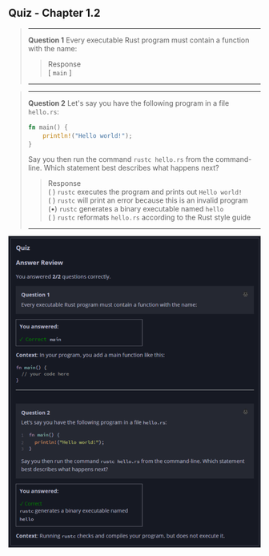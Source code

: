 ## Quiz - Chapter 1.2 ##

> ---
> **Question 1**
> Every executable Rust program must contain a function with 
> the name:
>
>> Response<br>
>> [ ```main``` ]
> ---

> ---
> **Question 2**
> Let's say you have the following program in a file
> ```hello.rs```:
>
> ```rust
> fn main() {
>     println!("Hello world!");
> }
> ```
>
> Say you then run the command ```rustc hello.rs``` from the 
> command-line. Which statement best describes what happens 
> next?
>
> > Response<br>
> > ( ) ```rustc``` executes the program and prints out
> > ```Hello world!```<br>
> > ( ) ```rustc``` will print an error because this is an 
> > invalid program<br>
> > (•) ```rustc``` generates a binary executable named 
> > ```hello```<br>
> > ( ) ```rustc``` reformats ```hello.rs``` according to the 
> > Rust style guide
> ---

![image](../additional-files/images/quiz_0102.png)
